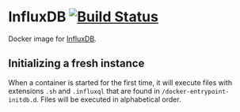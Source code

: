 # InfluxDB [![Build Status](https://travis-ci.org/mkubenka/docker-influxdb.svg?branch=master)](https://travis-ci.org/mkubenka/docker-influxdb)

Docker image for [InfluxDB](https://www.influxdata.com/time-series-platform/influxdb/).

## Initializing a fresh instance
When a container is started for the first time, it will execute files with extensions `.sh` and `.influxql` that are found in `/docker-entrypoint-initdb.d`. Files will be executed in alphabetical order.

